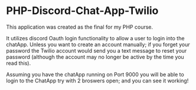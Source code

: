 # PHP-Discord-Chat-App-Twilio

This application was created as the final for my PHP course.

It utilizes discord Oauth login functionality to allow a user to login into the chatApp.
Unless you want to create an account manually; if you forget your password the Twilio account would send you a text message to reset your password
(although the account may no longer be active by the time you read this).

Assuming you have the chatApp running on Port 9000 you will be able to login to the ChatApp try with 2 broswers open; and you can see it working!
